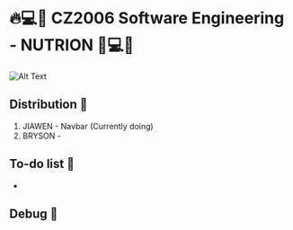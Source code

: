 # 🔥💻🌟 CZ2006 Software Engineering - NUTRION 🌟💻🔥

![Alt Text](https://media1.tenor.com/images/58725865c95fe20cfc595725fca0d6a3/tenor.gif?itemid=16043627)

## Distribution 🚌
1. JIAWEN - Navbar (Currently doing)
2. BRYSON - 


## To-do list 🚌
-

## Debug 🎅 
```java

```